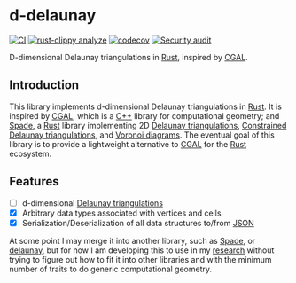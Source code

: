# d-delaunay

[![CI](https://github.com/acgetchell/d-delaunay/actions/workflows/ci.yml/badge.svg)](https://github.com/acgetchell/d-delaunay/actions/workflows/ci.yml)
[![rust-clippy analyze](https://github.com/acgetchell/d-delaunay/actions/workflows/rust-clippy.yml/badge.svg)](https://github.com/acgetchell/d-delaunay/actions/workflows/rust-clippy.yml)
[![codecov](https://codecov.io/gh/acgetchell/d-delaunay/graph/badge.svg?token=WT7qZGT9bO)](https://codecov.io/gh/acgetchell/d-delaunay)
[![Security audit](https://github.com/acgetchell/d-delaunay/actions/workflows/audit-check.yml/badge.svg)](https://github.com/acgetchell/d-delaunay/actions/workflows/audit-check.yml)

D-dimensional Delaunay triangulations in [Rust], inspired by [CGAL].

## Introduction

This library implements d-dimensional Delaunay triangulations in [Rust]. It is inspired by [CGAL], which is a [C++]
library for computational geometry; and [Spade], a [Rust] library implementing 2D [Delaunay triangulations],
[Constrained Delaunay triangulations], and [Voronoi diagrams]. The eventual goal of this library is to provide a
lightweight alternative to [CGAL] for the [Rust] ecosystem.

## Features

- [ ] d-dimensional [Delaunay triangulations]
- [x] Arbitrary data types associated with vertices and cells
- [x] Serialization/Deserialization of all data structures to/from [JSON]

At some point I may merge it into another library, such as [Spade], or [delaunay], but for now I am developing
this to use in my [research] without trying to figure out how to fit it into other libraries and with the
minimum number of traits to do generic computational geometry.

[Rust]: https://rust-lang.org
[CGAL]: https://www.cgal.org/
[C++]: https://isocpp.org
[Spade]: https://github.com/Stoeoef/spade
[delaunay]: https://crates.io/crates/delaunay
[JSON]: https://www.json.org/json-en.html
[Delaunay triangulations]: https://en.wikipedia.org/wiki/Delaunay_triangulation
[Constrained Delaunay triangulations]: https://en.wikipedia.org/wiki/Constrained_Delaunay_triangulation
[Voronoi diagrams]: https://en.wikipedia.org/wiki/Voronoi_diagram
[research]: https://github.com/acgetchell/cdt-rs
